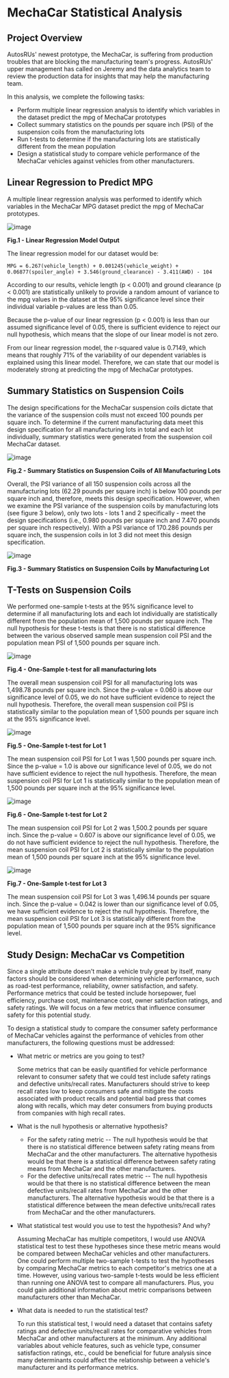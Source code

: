# MechaCar Statistical Analysis

## Project Overview
AutosRUs' newest prototype, the MechaCar, is suffering from production troubles that are blocking the manufacturing team's progress. AutosRUs' upper management has called on Jeremy and the data analytics team to review the production data for insights that may help the manufacturing team.

In this analysis, we complete the following tasks:

- Perform multiple linear regression analysis to identify which variables in the dataset predict the mpg of MechaCar prototypes
- Collect summary statistics on the pounds per square inch (PSI) of the suspension coils from the manufacturing lots
- Run t-tests to determine if the manufacturing lots are statistically different from the mean population
- Design a statistical study to compare vehicle performance of the MechaCar vehicles against vehicles from other manufacturers. 

## Linear Regression to Predict MPG

A multiple linear regression analysis was performed to identify which variables in the MechaCar MPG dataset predict the mpg of MechaCar prototypes. 

![image](https://user-images.githubusercontent.com/99936542/173261157-0cd1b357-ddf0-441d-b397-90a5fee36a79.png)

<b>Fig.1 - Linear Regression Model Output</b>

The linear regression model for our dataset would be:

```MPG = 6.267(vehicle_length) + 0.001245(vehicle_weight) + 0.06877(spoiler_angle) + 3.546(ground_clearance) - 3.411(AWD) - 104```

According to our results, vehicle length (p < 0.001) and ground clearance (p < 0.001) are statistically unlikely to provide a random amount of variance to the mpg values in the dataset at the 95% significance level since their individual variable p-values are less than 0.05. 

Because the p-value of our linear regression (p < 0.001) is less than our assumed significance level of 0.05, there is sufficient evidence to reject our null hypothesis, which means that the slope of our linear model is not zero.

From our linear regression model, the r-squared value is 0.7149, which means that roughly 71% of the variability of our dependent variables is explained using this linear model. Therefore, we can state that our model is moderately strong at predicting the mpg of MechaCar prototypes.

## Summary Statistics on Suspension Coils

The design specifications for the MechaCar suspension coils dictate that the variance of the suspension coils must not exceed 100 pounds per square inch. To determine if the current manufacturing data meet this design specification for all manufacturing lots in total and each lot individually, summary statistics were generated from the suspension coil MechaCar dataset.

![image](https://user-images.githubusercontent.com/99936542/173271490-4abf7f70-197e-41db-9e45-eb1c63537062.png)

<b>Fig.2 - Summary Statistics on Suspension Coils of All Manufacturing Lots</b>

Overall, the PSI variance of all 150 suspension coils across all the manufacturing lots (62.29 pounds per square inch) is below 100 pounds per square inch and, therefore, meets this design specification. However, when we examine the PSI variance of the suspension coils by manufacturing lots (see figure 3 below), only two lots - lots 1 and 2 specifically - meet the design specifications (i.e., 0.980 pounds per square inch and 7.470 pounds per square inch respectively). With a PSI variance of 170.286 pounds per square inch, the suspension coils in lot 3 did not meet this design specification.

![image](https://user-images.githubusercontent.com/99936542/173273409-9998d09e-6bb7-486c-ad65-7b0dd019f3b2.png)

<b>Fig.3 - Summary Statistics on Suspension Coils by Manufacturing Lot</b>

## T-Tests on Suspension Coils

We performed one-sample t-tests at the 95% significance level to determine if all manufacturing lots and each lot individually are statistically different from the population mean of 1,500 pounds per square inch. The null hypothesis for these t-tests is that there is no statistical difference between the various observed sample mean suspension coil PSI and the population mean PSI of 1,500 pounds per square inch.

![image](https://user-images.githubusercontent.com/99936542/173273537-6bf36af2-e599-4423-a734-a1e8fdd501a0.png)

<b>Fig.4 - One-Sample t-test for all manufacturing lots</b>

The overall mean suspension coil PSI for all manufacturing lots was 1,498.78 pounds per square inch. Since the p-value = 0.060 is above our significance level of 0.05, we do not have sufficient evidence to reject the null hypothesis. Therefore, the overall mean suspension coil PSI is statistically similar to the population mean of 1,500 pounds per square inch at the 95% significance level.

![image](https://user-images.githubusercontent.com/99936542/173273547-8a8f7d01-5f37-44e9-b23e-6ca3deb8ad6d.png)

<b>Fig.5 - One-Sample t-test for Lot 1</b>

The mean suspension coil PSI for Lot 1 was 1,500 pounds per square inch. Since the p-value = 1.0 is above our significance level of 0.05, we do not have sufficient evidence to reject the null hypothesis. Therefore, the mean suspension coil PSI for Lot 1 is statistically similar to the population mean of 1,500 pounds per square inch at the 95% significance level.

![image](https://user-images.githubusercontent.com/99936542/173273558-dfa7f515-1210-4d85-9612-51843c7c3866.png)

<b>Fig.6 - One-Sample t-test for Lot 2</b>

The mean suspension coil PSI for Lot 2 was 1,500.2 pounds per square inch. Since the p-value = 0.607 is above our significance level of 0.05, we do not have sufficient evidence to reject the null hypothesis. Therefore, the mean suspension coil PSI for Lot 2 is statistically similar to the population mean of 1,500 pounds per square inch at the 95% significance level.

![image](https://user-images.githubusercontent.com/99936542/173273571-e7bb82a4-d7af-4da1-975d-c224acf4063a.png)

<b>Fig.7 - One-Sample t-test for Lot 3</b>

The mean suspension coil PSI for Lot 3 was 1,496.14 pounds per square inch. Since the p-value = 0.042 is lower than our significance level of 0.05, we have sufficient evidence to reject the null hypothesis. Therefore, the mean suspension coil PSI for Lot 3 is statistically different from the population mean of 1,500 pounds per square inch at the 95% significance level.

## Study Design: MechaCar vs Competition

Since a single attribute doesn't make a vehicle truly great by itself, many factors should be considered when determining vehicle performance, such as road-test performance, reliability, owner satisfaction, and safety. Performance metrics that could be tested include horsepower, fuel efficiency, purchase cost, maintenance cost, owner satisfaction ratings, and safety ratings. We will focus on a few metrics that influence consumer safety for this potential study.

To design a statistical study to compare the consumer safety performance of MechaCar vehicles against the performance of vehicles from other manufacturers, the following questions must be addressed:

- What metric or metrics are you going to test? 

    Some metrics that can be easily quantified for vehicle performance relevant to consumer safety that we could test include safety ratings and defective units/recall rates. Manufacturers should strive to keep recall rates low to keep consumers safe and mitigate the costs associated with product recalls and potential bad press that comes along with recalls, which may deter consumers from buying products from companies with high recall rates.

- What is the null hypothesis or alternative hypothesis?

    - For the safety rating metric -- The null hypothesis would be that there is no statistical difference between safety rating means from MechaCar and the other manufacturers. The alternative hypothesis would be that there is a statistical difference between safety rating means from MechaCar and the other manufacturers.
    - For the defective units/recall rates metric -- The null hypothesis would be that there is no statistical difference between the mean defective units/recall rates from MechaCar and the other manufacturers. The alternative hypothesis would be that there is a statistical difference between the mean defective units/recall rates from MechaCar and the other manufacturers.

- What statistical test would you use to test the hypothesis? And why?

    Assuming MechaCar has multiple competitors, I would use ANOVA statistical test to test these hypotheses since these metric means would be compared between MechaCar vehicles and other manufacturers. One could perform multiple two-sample t-tests to test the hypotheses by comparing MechaCar metrics to each competitor's metrics one at a time. However, using various two-sample t-tests would be less efficient than running one ANOVA test to compare all manufacturers. Plus, you could gain additional information about metric comparisons between manufacturers other than MechaCar.

- What data is needed to run the statistical test?
 
    To run this statistical test, I would need a dataset that contains safety ratings and defective units/recall rates for comparative vehicles from MechaCar and other manufacturers at the minimum. Any additional variables about vehicle features, such as vehicle type, consumer satisfaction ratings, etc., could be beneficial for future analysis since many determinants could affect the relationship between a vehicle's manufacturer and its performance metrics. 